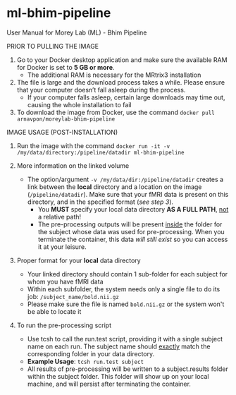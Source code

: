 # ml-bhim-pipeline

User Manual for Morey Lab (ML) - Bhim Pipeline

PRIOR TO PULLING THE IMAGE
1) Go to your Docker desktop application and make sure the available RAM for Docker is set to <b>5 GB or more</b>.
	 - The additional RAM is necessary for the MRtrix3 installation
2) The file is large and the download process takes a while. Please ensure that your computer doesn’t fall asleep during the process.
   - If your computer falls asleep, certain large downloads may time out, causing the whole installation to fail
3) To download the image from Docker, use the command `docker pull arnavpon/moreylab-bhim-pipeline`

IMAGE USAGE (POST-INSTALLATION)
1) Run the image with the command `docker run -it -v /my/data/directory:/pipeline/datadir ml-bhim-pipeline`

2) More information on the linked volume
   - The option/argument `-v /my/data/dir:/pipeline/datadir` creates a link between the <b>local</b> directory and a location on the image (`/pipeline/datadir`). Make sure that your fMRI data is present on this directory, and in the specified format (<i>see step 3</i>).
	 - You <b>MUST</b> specify your local data directory <b>AS A FULL PATH</b>, <u>not</u> a relative path!
	 - The pre-processing outputs will be present <u>inside</u> the folder for the subject whose data was used for pre-processing. When you terminate the container, this data <i>will still exist</i> so you can access it at your leisure.

3) Proper format for your <b>local</b> data directory
	 - Your linked directory should contain 1 sub-folder for each subject for whom you have fMRI data
	 - Within each subfolder, the system needs only a single file to do its job: `/subject_name/bold.nii.gz`
	 - Please make sure the file is named `bold.nii.gz` or the system won't be able to locate it

4) To run the pre-processing script
	 - Use tcsh to call the run.test script, providing it with a single subject name on each run. The subject name should <u>exactly</u> match the corresponding folder in your data directory.
	- <b>Example Usage</b>: `tcsh run.test subject`
	- All results of pre-processing will be written to a subject.results folder within the subject folder. This folder will show up on your local machine, and will persist after terminating the container.
